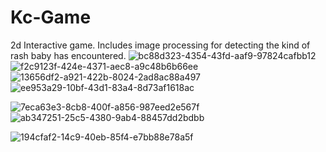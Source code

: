# Kc-Game
2d Interactive game.
Includes image processing for detecting the kind of rash baby has encountered.
![bc88d323-4354-43fd-aaf9-97824cafbb12](https://user-images.githubusercontent.com/76782291/195976063-f2ae1a04-f479-4ed6-82f9-415f48400074.jpg)
![f2c9123f-424e-4371-aec8-a9c48b6b66ee](https://user-images.githubusercontent.com/76782291/195976033-16326f7b-c068-41ef-a501-94f8bb55494a.jpg)
![13656df2-a921-422b-8024-2ad8ac88a497](https://user-images.githubusercontent.com/76782291/195976038-2a5e14d0-3c51-4f83-87c5-923df67371fe.jpg)
![ee953a29-10bf-43d1-83a4-8d73af1618ac](https://user-images.githubusercontent.com/76782291/195976043-112dbe4a-6633-4087-ad0a-47e95f81b5f2.jpg)

![7eca63e3-8cb8-400f-a856-987eed2e567f](https://user-images.githubusercontent.com/76782291/195976086-8ea5b506-37bc-4143-9874-946845c2c3dd.jpg)
![ab347251-25c5-4380-9ab4-88457dd2bdbb](https://user-images.githubusercontent.com/76782291/195976088-7976b709-d0e3-4730-bed5-9d7049a05ac2.jpg)

![194cfaf2-14c9-40eb-85f4-e7bb88e78a5f](https://user-images.githubusercontent.com/76782291/195976103-a392fbe4-9073-4e6a-a5c3-0818607fa72d.jpg)
